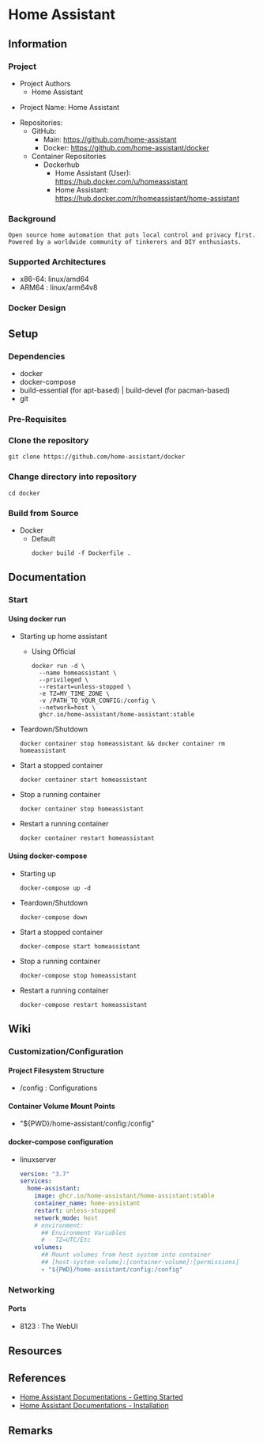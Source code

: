 # Home Assistant

## Information
### Project
- Project Authors
    + Home Assistant
+ Project Name: Home Assistant
- Repositories:
    - GitHub: 
        + Main: https://github.com/home-assistant
        + Docker: https://github.com/home-assistant/docker
    - Container Repositories
        - Dockerhub
            + Home Assistant (User): https://hub.docker.com/u/homeassistant
            + Home Assistant: https://hub.docker.com/r/homeassistant/home-assistant

### Background
```
Open source home automation that puts local control and privacy first. Powered by a worldwide community of tinkerers and DIY enthusiasts.
```

### Supported Architectures
+ x86-64: linux/amd64
+ ARM64 : linux/arm64v8

### Docker Design


## Setup
### Dependencies
+ docker
+ docker-compose
+ build-essential (for apt-based) | build-devel (for pacman-based)
+ git

### Pre-Requisites


### Clone the repository
```console
git clone https://github.com/home-assistant/docker
```

### Change directory into repository
```console
cd docker
```

### Build from Source
- Docker
    - Default
        ```console
        docker build -f Dockerfile .
        ```

## Documentation

### Start
#### Using docker run
- Starting up home assistant
    - Using Official
        ```console
        docker run -d \
          --name homeassistant \
          --privileged \
          --restart=unless-stopped \
          -e TZ=MY_TIME_ZONE \
          -v /PATH_TO_YOUR_CONFIG:/config \
          --network=host \
          ghcr.io/home-assistant/home-assistant:stable
        ```

- Teardown/Shutdown
    ```console
    docker container stop homeassistant && docker container rm homeassistant
    ```

- Start a stopped container
    ```console
    docker container start homeassistant
    ```

- Stop a running container
    ```console
    docker container stop homeassistant
    ```

- Restart a running container
    ```console
    docker container restart homeassistant
    ```

#### Using docker-compose
- Starting up
    ```console
    docker-compose up -d
    ```

- Teardown/Shutdown
    ```console
    docker-compose down
    ```

- Start a stopped container
    ```console
    docker-compose start homeassistant
    ```

- Stop a running container
    ```console
    docker-compose stop homeassistant
    ```

- Restart a running container
    ```console
    docker-compose restart homeassistant
    ```

## Wiki
### Customization/Configuration
#### Project Filesystem Structure
+ /config : Configurations

#### Container Volume Mount Points
- "${PWD}/home-assistant/config:/config"

#### docker-compose configuration
- linuxserver
    ```yaml
    version: "3.7"
    services:
      home-assistant:
        image: ghcr.io/home-assistant/home-assistant:stable
        container_name: home-assistant
        restart: unless-stopped
        network_mode: host
        # environment:
          ## Environment Variables
          # - TZ=UTC/Etc
        volumes:
          ## Mount volumes from host system into container
          ## [host-system-volume]:[container-volume]:[permissions]
          - "${PWD}/home-assistant/config:/config"
    ```

### Networking
#### Ports
+ 8123 : The WebUI

## Resources

## References
+ [Home Assistant Documentations - Getting Started](https://www.home-assistant.io/getting-started/)
+ [Home Assistant Documentations - Installation](https://www.home-assistant.io/installation/)

## Remarks
